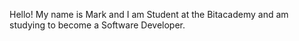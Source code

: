Hello! My name is Mark and I am Student at the Bitacademy and am studying to become a Software Developer.


